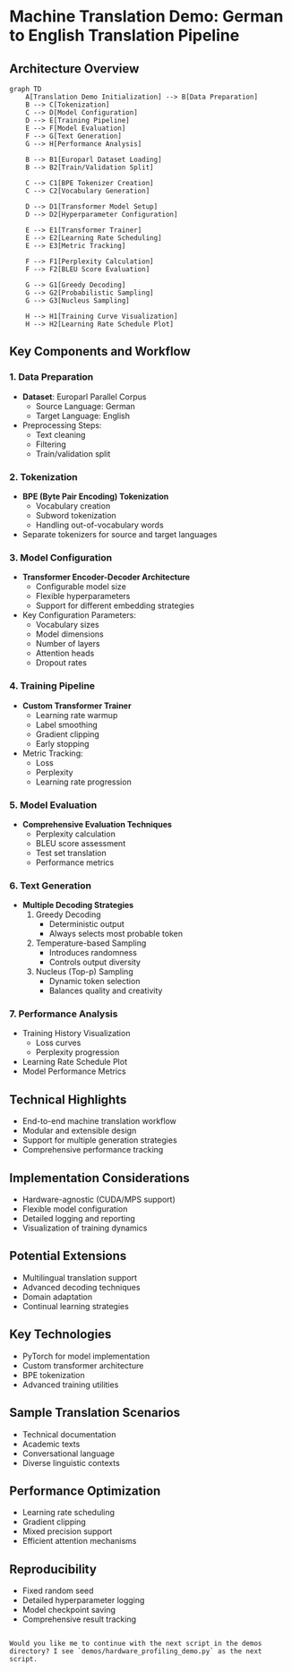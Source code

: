 # Machine Translation Demo: German to English Translation Pipeline

## Architecture Overview
```mermaid
graph TD
    A[Translation Demo Initialization] --> B[Data Preparation]
    B --> C[Tokenization]
    C --> D[Model Configuration]
    D --> E[Training Pipeline]
    E --> F[Model Evaluation]
    F --> G[Text Generation]
    G --> H[Performance Analysis]

    B --> B1[Europarl Dataset Loading]
    B --> B2[Train/Validation Split]

    C --> C1[BPE Tokenizer Creation]
    C --> C2[Vocabulary Generation]

    D --> D1[Transformer Model Setup]
    D --> D2[Hyperparameter Configuration]

    E --> E1[Transformer Trainer]
    E --> E2[Learning Rate Scheduling]
    E --> E3[Metric Tracking]

    F --> F1[Perplexity Calculation]
    F --> F2[BLEU Score Evaluation]

    G --> G1[Greedy Decoding]
    G --> G2[Probabilistic Sampling]
    G --> G3[Nucleus Sampling]

    H --> H1[Training Curve Visualization]
    H --> H2[Learning Rate Schedule Plot]
```

## Key Components and Workflow

### 1. Data Preparation
- **Dataset**: Europarl Parallel Corpus
  - Source Language: German
  - Target Language: English
- Preprocessing Steps:
  - Text cleaning
  - Filtering
  - Train/validation split

### 2. Tokenization
- **BPE (Byte Pair Encoding) Tokenization**
  - Vocabulary creation
  - Subword tokenization
  - Handling out-of-vocabulary words
- Separate tokenizers for source and target languages

### 3. Model Configuration
- **Transformer Encoder-Decoder Architecture**
  - Configurable model size
  - Flexible hyperparameters
  - Support for different embedding strategies
- Key Configuration Parameters:
  - Vocabulary sizes
  - Model dimensions
  - Number of layers
  - Attention heads
  - Dropout rates

### 4. Training Pipeline
- **Custom Transformer Trainer**
  - Learning rate warmup
  - Label smoothing
  - Gradient clipping
  - Early stopping
- Metric Tracking:
  - Loss
  - Perplexity
  - Learning rate progression

### 5. Model Evaluation
- **Comprehensive Evaluation Techniques**
  - Perplexity calculation
  - BLEU score assessment
  - Test set translation
  - Performance metrics

### 6. Text Generation
- **Multiple Decoding Strategies**
  1. Greedy Decoding
     - Deterministic output
     - Always selects most probable token
  2. Temperature-based Sampling
     - Introduces randomness
     - Controls output diversity
  3. Nucleus (Top-p) Sampling
     - Dynamic token selection
     - Balances quality and creativity

### 7. Performance Analysis
- Training History Visualization
  - Loss curves
  - Perplexity progression
- Learning Rate Schedule Plot
- Model Performance Metrics

## Technical Highlights
- End-to-end machine translation workflow
- Modular and extensible design
- Support for multiple generation strategies
- Comprehensive performance tracking

## Implementation Considerations
- Hardware-agnostic (CUDA/MPS support)
- Flexible model configuration
- Detailed logging and reporting
- Visualization of training dynamics

## Potential Extensions
- Multilingual translation support
- Advanced decoding techniques
- Domain adaptation
- Continual learning strategies

## Key Technologies
- PyTorch for model implementation
- Custom transformer architecture
- BPE tokenization
- Advanced training utilities

## Sample Translation Scenarios
- Technical documentation
- Academic texts
- Conversational language
- Diverse linguistic contexts

## Performance Optimization
- Learning rate scheduling
- Gradient clipping
- Mixed precision support
- Efficient attention mechanisms

## Reproducibility
- Fixed random seed
- Detailed hyperparameter logging
- Model checkpoint saving
- Comprehensive result tracking
```

Would you like me to continue with the next script in the demos directory? I see `demos/hardware_profiling_demo.py` as the next script.